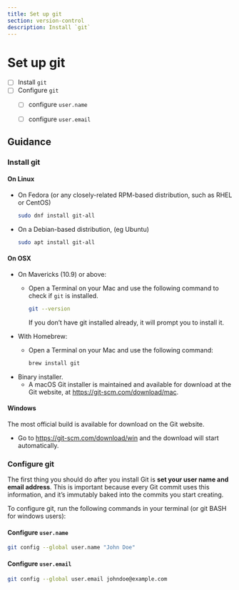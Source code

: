 ```yaml
---
title: Set up git
section: version-control
description: Install `git`
---
```


# Set up git

- [ ] Install `git`
- [ ] Configure `git`
    * [ ] configure `user.name`
    * [ ] configure `user.email`


## Guidance

### Install git

#### On Linux
- On Fedora (or any closely-related RPM-based distribution, such as RHEL or CentOS)

    ```bash
    sudo dnf install git-all
    ```

- On a Debian-based distribution, (eg Ubuntu)

    ```bash
    sudo apt install git-all
    ```

#### On OSX

- On Mavericks (10.9) or above:
    * Open a Terminal on your Mac and use the following command to check if `git` is installed.

        ```bash
        git --version
        ```
        If you don’t have git installed already, it will prompt you to install it.
- With Homebrew:
    * Open a Terminal on your Mac and use the following command:

        ```bash
        brew install git
        ```
- Binary installer.
    * A macOS Git installer is maintained and available for download at the Git website, at https://git-scm.com/download/mac.


#### Windows

The most official build is available for download on the Git website.
- Go to https://git-scm.com/download/win and the download will start automatically.

### Configure git

The first thing you should do after you install Git is **set your user name and email address**. This is important because every Git commit uses this information, and it’s immutably baked into the commits you start creating.

To configure git, run the following commands in your terminal (or git BASH for windows users):

#### Configure `user.name`

```bash
git config --global user.name "John Doe"
```

#### Configure `user.email`

```bash
git config --global user.email johndoe@example.com
```
